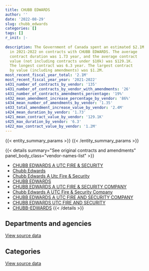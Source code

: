 ```yaml
---
title: CHUBB EDWARDS
author: ''
date: '2022-08-29'
slug: chubb_edwards
categories: []
tags: []
r_init: |-
  
description: The Government of Canada spent an estimated $2.1M
  in 2021-2022 on contracts with CHUBB EDWARDS. The average
  contract duration was 1.73 year, and the average contract
  value (not including contracts under $10k) was $129.1K.
  The longest contract was 6.3 year. The largest contract
  by value (including amendments) was $1.2M.
most_recent_fiscal_year_total: '2.1M'
most_recent_fiscal_year_year: '2021-2022'
s431_number_of_contracts_by_vendor: '135'
s431_number_of_contracts_by_vendor_with_amendments: '26'
s431_number_of_contracts_amendments_percentage: '19%'
s432_mean_amendment_increase_percentage_by_vendor: '86%'
s434_mean_number_of_amendments_by_vendor: '1.35'
s433_total_amendment_increase_value_by_vendor: '2.4M'
s424_mean_duration_by_vendor: '1.73'
s421_mean_contract_value_by_vendor: '129.1K'
s425_max_duration_by_vendor: '6.3'
s422_max_contract_value_by_vendor: '1.2M'
---
```


<script src="/rmarkdown-libs/htmlwidgets/htmlwidgets.js"></script>
<link href="/rmarkdown-libs/datatables-css/datatables-crosstalk.css" rel="stylesheet" />
<script src="/rmarkdown-libs/datatables-binding/datatables.js"></script>
<script src="/rmarkdown-libs/jquery/jquery-3.6.0.min.js"></script>
<link href="/rmarkdown-libs/dt-core-bootstrap/css/dataTables.bootstrap.min.css" rel="stylesheet" />
<link href="/rmarkdown-libs/dt-core-bootstrap/css/dataTables.bootstrap.extra.css" rel="stylesheet" />
<script src="/rmarkdown-libs/dt-core-bootstrap/js/jquery.dataTables.min.js"></script>
<script src="/rmarkdown-libs/dt-core-bootstrap/js/dataTables.bootstrap.min.js"></script>
<link href="/rmarkdown-libs/crosstalk/css/crosstalk.min.css" rel="stylesheet" />
<script src="/rmarkdown-libs/crosstalk/js/crosstalk.min.js"></script>
<script src="/rmarkdown-libs/htmlwidgets/htmlwidgets.js"></script>
<link href="/rmarkdown-libs/datatables-css/datatables-crosstalk.css" rel="stylesheet" />
<script src="/rmarkdown-libs/datatables-binding/datatables.js"></script>
<script src="/rmarkdown-libs/jquery/jquery-3.6.0.min.js"></script>
<link href="/rmarkdown-libs/dt-core-bootstrap/css/dataTables.bootstrap.min.css" rel="stylesheet" />
<link href="/rmarkdown-libs/dt-core-bootstrap/css/dataTables.bootstrap.extra.css" rel="stylesheet" />
<script src="/rmarkdown-libs/dt-core-bootstrap/js/jquery.dataTables.min.js"></script>
<script src="/rmarkdown-libs/dt-core-bootstrap/js/dataTables.bootstrap.min.js"></script>
<link href="/rmarkdown-libs/crosstalk/css/crosstalk.min.css" rel="stylesheet" />
<script src="/rmarkdown-libs/crosstalk/js/crosstalk.min.js"></script>

{{< entity_summary_params >}}
{{< /entity_summary_params >}}

{{< details summary="See original contracts and amendments" panel_body_class="vendor-names-list" >}}
- [CHUBB EDWARDS A UTC FIRE & SECURITY](https://search.open.canada.ca/en/ct/?sort=contract_value_f%20desc&page=1&search_text=%22CHUBB%20EDWARDS%20A%20UTC%20FIRE%20%26%20SECURITY%22)
- [Chubb Edwards](https://search.open.canada.ca/en/ct/?sort=contract_value_f%20desc&page=1&search_text=%22Chubb%20Edwards%22)
- [Chubb Edwards A Utc Fire & Security](https://search.open.canada.ca/en/ct/?sort=contract_value_f%20desc&page=1&search_text=%22Chubb%20Edwards%20A%20Utc%20Fire%20%26%20Security%22)
- [CHUBB EDWARDS](https://search.open.canada.ca/en/ct/?sort=contract_value_f%20desc&page=1&search_text=%22CHUBB%20EDWARDS%22)
- [CHUBB EDWARDS A UTC FIRE & SECURITY COMPANY](https://search.open.canada.ca/en/ct/?sort=contract_value_f%20desc&page=1&search_text=%22CHUBB%20EDWARDS%20A%20UTC%20FIRE%20%26%20SECURITY%20COMPANY%22)
- [Chubb Edwards A UTC Fire & Security Company](https://search.open.canada.ca/en/ct/?sort=contract_value_f%20desc&page=1&search_text=%22Chubb%20Edwards%20A%20UTC%20Fire%20%26%20Security%20Company%22)
- [CHUBB EDWARDS A UTC FIRE AND SECURITY COMPANY](https://search.open.canada.ca/en/ct/?sort=contract_value_f%20desc&page=1&search_text=%22CHUBB%20EDWARDS%20A%20UTC%20FIRE%20AND%20SECURITY%20COMPANY%22)
- [CHUBB EDWARDS UTC FIRE AND SECURITY](https://search.open.canada.ca/en/ct/?sort=contract_value_f%20desc&page=1&search_text=%22CHUBB%20EDWARDS%20UTC%20FIRE%20AND%20SECURITY%22)
- [CHUBB-EDWARDS](https://search.open.canada.ca/en/ct/?sort=contract_value_f%20desc&page=1&search_text=%22CHUBB-EDWARDS%22)
{{< /details >}}

## Departments and agencies

<div id="htmlwidget-1" style="width:100%;height:auto;" class="datatables html-widget"></div>
<script type="application/json" data-for="htmlwidget-1">{"x":{"style":"bootstrap","filter":"none","vertical":false,"data":[["<a href=\"/departments/aafc-aac/\">Agriculture and Agri-Food Canada<\/a>","<a href=\"/departments/cbsa-asfc/\">Canada Border Services Agency<\/a>","<a href=\"/departments/cnsc-ccsn/\">Canadian Nuclear Safety Commission<\/a>","<a href=\"/departments/cra-arc/\">Canada Revenue Agency<\/a>","<a href=\"/departments/csa-asc/\">Canadian Space Agency<\/a>","<a href=\"/departments/csc-scc/\">Correctional Service of Canada<\/a>","<a href=\"/departments/dfatd-maecd/\">Global Affairs Canada<\/a>","<a href=\"/departments/dnd-mdn/\">National Defence<\/a>","<a href=\"/departments/ec/\">Environment and Climate Change Canada<\/a>","<a href=\"/departments/esdc-edsc/\">Employment and Social Development Canada<\/a>","<a href=\"/departments/hc-sc/\">Health Canada<\/a>","<a href=\"/departments/jus/\">Department of Justice Canada<\/a>","<a href=\"/departments/nrcan-rncan/\">Natural Resources Canada<\/a>","<a href=\"/departments/pc/\">Parks Canada<\/a>","<a href=\"/departments/pch/\">Canadian Heritage<\/a>","<a href=\"/departments/phac-aspc/\">Public Health Agency of Canada<\/a>","<a href=\"/departments/ps-sp/\">Public Safety Canada<\/a>","<a href=\"/departments/pwgsc-tpsgc/\">Public Services and Procurement Canada<\/a>"],[null,12126.82,155279.94,144444.91,45632.54,48424.21,39741.6,null,51793.35,35065.5,13612.4,11101.98,21106.06,82061.7,51811.76,53138.4,33444.9,1265129.3],[24889.7,5197.21,46967.99,144634.33,12586.23,191432,23730,106715.71,12075,null,61524.69,837.93,null,11343.81,134119.66,111062.23,3289.65,1399229.55],[24210.6,null,null,20836.71,7496.72,null,null,4050.03,13731.19,null,60254.49,4377.53,null,null,147977.65,70858.98,14294.29,1616608.75],[null,null,null,10848,null,null,null,27001.8,6714.31,13722.06,111237.83,6195.32,null,null,133753.21,70858.98,null,1740683.65]],"container":"<table class=\"table table-striped table-hover row-border order-column display\">\n  <thead>\n    <tr>\n      <th>Department<\/th>\n      <th>2018-2019<\/th>\n      <th>2019-2020<\/th>\n      <th>2020-2021<\/th>\n      <th>2021-2022<\/th>\n    <\/tr>\n  <\/thead>\n<\/table>","options":{"order":[[4,"desc"]],"pageLength":10,"autoWidth":true,"columnDefs":[{"targets":1,"render":"function(data, type, row, meta) {\n    return type !== 'display' ? data : DTWidget.formatCurrency(data, \"$\", 2, 3, \",\", \".\", true, null);\n  }"},{"targets":2,"render":"function(data, type, row, meta) {\n    return type !== 'display' ? data : DTWidget.formatCurrency(data, \"$\", 2, 3, \",\", \".\", true, null);\n  }"},{"targets":3,"render":"function(data, type, row, meta) {\n    return type !== 'display' ? data : DTWidget.formatCurrency(data, \"$\", 2, 3, \",\", \".\", true, null);\n  }"},{"targets":4,"render":"function(data, type, row, meta) {\n    return type !== 'display' ? data : DTWidget.formatCurrency(data, \"$\", 2, 3, \",\", \".\", true, null);\n  }"},{"width":"16%","targets":[1,2,3,4]},{"className":"dt-right","targets":[1,2,3,4]}],"orderClasses":false}},"evals":["options.columnDefs.0.render","options.columnDefs.1.render","options.columnDefs.2.render","options.columnDefs.3.render"],"jsHooks":[]}</script>
<p class="text-right">
<a href="https://github.com/GoC-Spending/contracts-data/tree/main/data/out/vendors/chubb_edwards/summary_by_fiscal_year_by_department.csv" class="source-data-link btn btn-link">View source data</a>
</p>

## Categories

<div id="htmlwidget-2" style="width:100%;height:auto;" class="datatables html-widget"></div>
<script type="application/json" data-for="htmlwidget-2">{"x":{"style":"bootstrap","filter":"none","vertical":false,"data":[["<a href=\"/categories/facilities_and_construction/\">Facilities and construction<\/a>","<a href=\"/categories/professional_services/\">Professional services<\/a>","<a href=\"/categories/information_technology/\">Information technology<\/a>","<a href=\"/categories/industrial_products_and_services/\">Industrial products and services<\/a>","<a href=\"/categories/security_and_protection/\">Security and protection<\/a>","<a href=\"/categories/human_capital/\">Human capital<\/a>"],[74770.34,195791.88,49018.04,269985.09,1468324.41,6025.59],[128338.06,237678.9,5197.21,402673.29,1510270.43,5477.81],[39550.06,null,null,439526.95,1505619.94,null],[128571.54,null,null,467981.76,1524461.87,null]],"container":"<table class=\"table table-striped table-hover row-border order-column display\">\n  <thead>\n    <tr>\n      <th>Category<\/th>\n      <th>2018-2019<\/th>\n      <th>2019-2020<\/th>\n      <th>2020-2021<\/th>\n      <th>2021-2022<\/th>\n    <\/tr>\n  <\/thead>\n<\/table>","options":{"order":[[4,"desc"]],"dom":"t","pageLength":30,"autoWidth":true,"columnDefs":[{"targets":1,"render":"function(data, type, row, meta) {\n    return type !== 'display' ? data : DTWidget.formatCurrency(data, \"$\", 2, 3, \",\", \".\", true, null);\n  }"},{"targets":2,"render":"function(data, type, row, meta) {\n    return type !== 'display' ? data : DTWidget.formatCurrency(data, \"$\", 2, 3, \",\", \".\", true, null);\n  }"},{"targets":3,"render":"function(data, type, row, meta) {\n    return type !== 'display' ? data : DTWidget.formatCurrency(data, \"$\", 2, 3, \",\", \".\", true, null);\n  }"},{"targets":4,"render":"function(data, type, row, meta) {\n    return type !== 'display' ? data : DTWidget.formatCurrency(data, \"$\", 2, 3, \",\", \".\", true, null);\n  }"},{"width":"16%","targets":[1,2,3,4]},{"className":"dt-right","targets":[1,2,3,4]}],"orderClasses":false,"lengthMenu":[10,25,30,50,100]}},"evals":["options.columnDefs.0.render","options.columnDefs.1.render","options.columnDefs.2.render","options.columnDefs.3.render"],"jsHooks":[]}</script>
<p class="text-right">
<a href="https://github.com/GoC-Spending/contracts-data/tree/main/data/out/vendors/chubb_edwards/summary_by_fiscal_year_by_category.csv" class="source-data-link btn btn-link">View source data</a>
</p>
